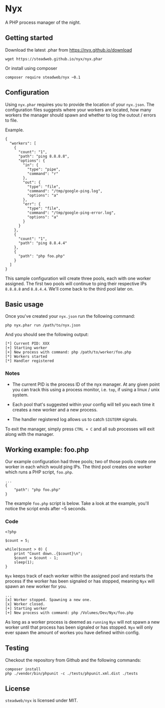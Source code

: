 # Nyx

A PHP process manager of the night.

## Getting started

Download the latest .phar from https://nyx.github.io/download

```
wget https://steadweb.github.io/nyx/nyx.phar
```

Or install using composer

```
composer require steadweb/nyx ~0.1
```

## Configuration

Using `nyx.phar` requires you to provide the location of your `nyx.json`. The configuration files suggests where your workers are located, how many workers the manager should spawn and whether to log the outout / errors to file.

Example.

```
{
  "workers": [
    {
      "count": "1",
      "path": "ping 8.8.8.8",
      "options": {
        "in": {
          "type": "pipe",
          "command": "r"
        },
        "out": {
          "type": "file",
          "command": "/tmp/google-ping.log",
          "options": "a"
        },
        "err": {
          "type": "file",
          "command": "/tmp/google-ping-error.log",
          "options": "a"
        }
      }
    },
    {
      "count": "1",
      "path": "ping 8.8.4.4"
    },
    {
      "path": "php foo.php"
    }
  ]
}
```

This sample configuration will create three pools, each with one worker assigned. The first two pools will continue to ping their respective IPs `8.8.8.8` and `8.8.4.4`. We'll come back to the third pool later on.

## Basic usage

Once you've created your `nyx.json` run the following command:

`php nyx.phar run /path/to/nyx.json`

And you should see the following output:

```
[*] Current PID: XXX
[+] Starting worker
[+] New process with command: php /path/to/worker/foo.php
[*] Workers started
[*] Handler registered
```

### Notes

- The current PID is the process ID of the nyx manager. At any given point you can track this using a process monitor, i.e. `top`, if using a linux / unix system.

- Each pool that's suggested within your config will tell you each time it creates a new worker and a new process.

- The handler registered log allows us to catch `SIGTERM` signals.

To exit the manager, simply press `CTRL + C` and all sub processes will exit along with the manager.

## Working example: foo.php

Our example configuration had three pools; two of those pools create one worker in each which would ping IPs. The third pool creates one worker which runs a PHP script, `foo.php`.

```
...
{
    "path": "php foo.php"
}
```

The example `foo.php` script is below. Take a look at the example, you'll notice the script ends after ~5 seconds.

### Code
```
<?php

$count = 5;

while($count > 0) {
    print "Count down..{$count}\n";
    $count = $count - 1;
    sleep(1);
}
```

`Nyx` keeps track of each worker within the assigned pool and restarts the process if the worker has been signaled or has stopped, meaning `Nyx` will spawn an new worker for you.

```
...
[x] Worker stopped. Spawning a new one.
[x] Worker closed.
[+] Starting worker
[+] New process with command: php /Volumes/Dev/Nyx/foo.php
```

As long as a worker process is deemed as `running` `Nyx` will not spawn a new worker until that process has been signaled or has stopped. `Nyx` will only ever spawn the amount of workes you have defined within config.

## Testing

Checkout the repository from Github and the following commands:

```
composer install
php ./vendor/bin/phpunit -c ./tests/phpunit.xml.dist ./tests
```

## License

`steadweb/nyx` is licensed under MIT.